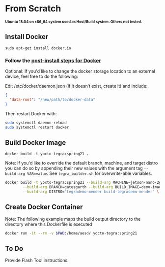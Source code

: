 # From Scratch  

**<sub>Ubuntu 18.04 on x86_64 system used as Host/Build system. Others not tested.</sub>**  

## Install Docker  

`sudo apt-get install docker.io`  

### Follow the [post-install steps for Docker](https://docs.docker.com/engine/install/linux-postinstall/)  

Optional:
If you'd like to change the docker storage location to an external device, feel free to do the following:

Edit /etc/docker/daemon.json (if it doesn’t exist, create it) and include:

```json
{
  "data-root": "/new/path/to/docker-data"
}
```

Then restart Docker with:

```bash
sudo systemctl daemon-reload
sudo systemctl restart docker
```

## Build Docker Image

`docker build -t yocto-tegra:spring21 .`  

Note: If you'd like to override the default branch, machine, and target distro you can do so by appending their new values with the argument tag `--build-arg VAR=value`. See `tegra_builder.sh` for overwrite-able variables.  

```bash
docker build -t yocto-tegra:spring21 --build-arg MACHINE=jetson-nano-2gb-devkit \
        --build-arg BRANCH=gatesgarth --build-arg BUILD_IMAGE=demo-image-full \
        --build-arg DISTRO="tegrademo-mender build-tegrademo-mender" \
```

## Create Docker Container  

Note: The following example maps the build output directory to the directory where this Dockerfile is executed  

```bash
docker run -it --rm -v $PWD:/home/aesd/ yocto-tegra:spring21
```

## To Do

Provide Flash Tool instructions.
